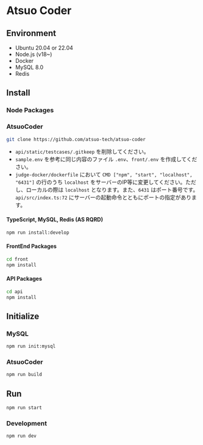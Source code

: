 # Atsuo Coder

## Environment

- Ubuntu 20.04 or 22.04
- Node.js (v18~)
- Docker
- MySQL 8.0
- Redis

## Install

### Node Packages

### AtsuoCoder

```sh
git clone https://github.com/atsuo-tech/atsuo-coder
```

- `api/static/testcases/.gitkeep` を削除してください。
-  `sample.env` を参考に同じ内容のファイル `.env`、`front/.env` を作成してください。
- `judge-docker/dockerfile` において `CMD ["npm", "start", "localhost", "6431"]` の行のうち `localhost` をサーバーのIP等に変更してください。ただし、ローカルの際は `localhost` となります。また、`6431` はポート番号です。`api/src/index.ts:72` にサーバーの起動命令とともにポートの指定があります。

#### TypeScript, MySQL, Redis (AS RQRD)

```sh
npm run install:develop
```

#### FrontEnd Packages

```sh
cd front
npm install
```

#### API Packages

```sh
cd api
npm install
```

## Initialize

### MySQL

```sh
npm run init:mysql
```

### AtsuoCoder

```sh
npm run build
```

## Run

```sh
npm run start
```

### Development

```sh
npm run dev
```

